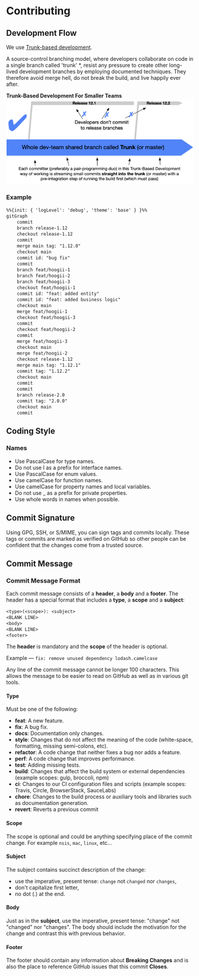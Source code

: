 # Contributing

## Development Flow

We use [Trunk-based development](https://trunkbaseddevelopment.com/).

A source-control branching model, where developers collaborate on code in a single branch called 'trunk' \*, resist any
pressure to create other long-lived development branches by employing documented techniques. They therefore avoid merge
hell, do not break the build, and live happily ever after.

**Trunk-Based Development For Smaller Teams**
![trunk1b](./docs/img/out/trunk1b.png)

### Example

```mermaid
%%{init: { 'logLevel': 'debug', 'theme': 'base' } }%%
gitGraph
    commit
    branch release-1.12
    checkout release-1.12
    commit
    merge main tag: "1.12.0"
    checkout main
    commit id: "bug fix"
    commit
    branch feat/hoogii-1
    branch feat/hoogii-2
    branch feat/hoogii-3
    checkout feat/hoogii-1
    commit id: "feat: added entity"
    commit id: "feat: added business logic"
    checkout main
    merge feat/hoogii-1
    checkout feat/hoogii-3
    commit
    checkout feat/hoogii-2
    commit
    merge feat/hoogii-3
    checkout main
    merge feat/hoogii-2
    checkout release-1.12
    merge main tag: "1.12.1"
    commit tag: "1.12.2"
    checkout main
    commit
    commit
    branch release-2.0
    commit tag: "2.0.0"
    checkout main
    commit
```

## Coding Style

### Names
- Use PascalCase for type names.
- Do not use I as a prefix for interface names.
- Use PascalCase for enum values.
- Use camelCase for function names.
- Use camelCase for property names and local variables.
- Do not use _ as a prefix for private properties.
- Use whole words in names when possible.

## Commit Signature

Using GPG, SSH, or S/MIME, you can sign tags and commits locally. These tags or commits are marked as verified on GitHub so other people can be confident that the changes come from a trusted source.

## Commit Message

### Commit Message Format

Each commit message consists of a **header**, a **body** and a **footer**. The header has a special
format that includes a **type**, a **scope** and a **subject**:

```
<type>(<scope>): <subject>
<BLANK LINE>
<body>
<BLANK LINE>
<footer>
```

The **header** is mandatory and the **scope** of the header is optional.

Example — `fix: remove unused dependency lodash.camelcase`

Any line of the commit message cannot be longer 100 characters. This allows the message to be easier to read on GitHub
as well as in various git tools.

#### Type

Must be one of the following:

* **feat**: A new feature.
* **fix**: A bug fix.
* **docs**: Documentation only changes.
* **style**: Changes that do not affect the meaning of the code (white-space, formatting, missing semi-colons, etc).
* **refactor**: A code change that neither fixes a bug nor adds a feature.
* **perf**: A code change that improves performance.
* **test**: Adding missing tests.
* **build**: Changes that affect the build system or external dependencies (example scopes: gulp, broccoli, npm)
* **ci**: Changes to our CI configuration files and scripts (example scopes: Travis, Circle, BrowserStack, SauceLabs)
* **chore**: Changes to the build process or auxiliary tools and libraries such as documentation generation.
* **revert**: Reverts a previous commit

#### Scope

The scope is optional and could be anything specifying place of the commit change. For example `nsis`, `mac`, `linux`,
etc...

#### Subject

The subject contains succinct description of the change:

* use the imperative, present tense: `change` not `changed` nor `changes`,
* don't capitalize first letter,
* no dot (.) at the end.

#### Body

Just as in the **subject**, use the imperative, present tense: "change" not "changed" nor "changes".
The body should include the motivation for the change and contrast this with previous behavior.

#### Footer

The footer should contain any information about **Breaking Changes** and is also the place to reference GitHub issues
that this commit **Closes**.
